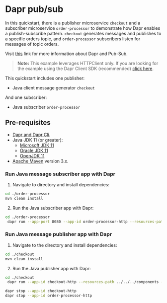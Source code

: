 # Dapr pub/sub

In this quickstart, there is a publisher microservice `checkout` and a subscriber microservice `order-processor` to demonstrate how Dapr enables a publish-subscribe pattern. `checkout` generates messages and publishes to a specific orders topic, and `order-processor` subscribers listen for messages of topic orders.

Visit [this](https://docs.dapr.io/developing-applications/building-blocks/pubsub/) link for more information about Dapr and Pub-Sub.

> **Note:** This example leverages HTTPClient only.  If you are looking for the example using the Dapr Client SDK (recommended) [click here](../sdk).

This quickstart includes one publisher:

- Java client message generator `checkout`

And one subscriber:

- Java subscriber `order-processor`

## Pre-requisites

* [Dapr and Dapr Cli](https://docs.dapr.io/getting-started/install-dapr-cli/).
* Java JDK 11 (or greater):
    * [Microsoft JDK 11](https://docs.microsoft.com/en-us/java/openjdk/download#openjdk-11)
    * [Oracle JDK 11](https://www.oracle.com/technetwork/java/javase/downloads/index.html#JDK11)
    * [OpenJDK 11](https://jdk.java.net/11/)
* [Apache Maven](https://maven.apache.org/install.html) version 3.x.

### Run Java message subscriber app with Dapr

1. Navigate to directory and install dependencies:
<!-- STEP
name: Install Java dependencies
-->

```bash
cd ./order-processor
mvn clean install
```
<!-- END_STEP -->

2. Run the Java subscriber app with Dapr:
<!-- STEP
name: Run Java publisher
expected_stdout_lines:
  - 'Subscriber received: 2'
  - "Exited App successfully"
expected_stderr_lines:
working_dir: ./order-processor
output_match_mode: substring
background: true
sleep: 10
-->
```bash
cd ./order-processor
 dapr run --app-port 8080 --app-id order-processor-http --resources-path ../../../components -- java -jar target/OrderProcessingService-0.0.1-SNAPSHOT.jar
```
<!-- END_STEP -->
### Run Java message publisher app with Dapr

1. Navigate to the directory and install dependencies:

<!-- STEP
name: Install Java dependencies
-->

```bash
cd ./checkout
mvn clean install
```
<!-- END_STEP -->

2. Run the Java publisher app with Dapr:
<!-- STEP
name: Run Java publisher
expected_stdout_lines:
  - 'Published data: 1'
  - 'Published data: 2'
  - "Exited App successfully"
expected_stderr_lines:
working_dir: ./checkout
output_match_mode: substring
background: true
sleep: 10
-->

```bash
cd ./checkout
 dapr run --app-id checkout-http --resources-path ../../../components -- java -jar target/CheckoutService-0.0.1-SNAPSHOT.jar
```
<!-- END_STEP -->

```bash
dapr stop --app-id checkout-http
dapr stop --app-id order-processor-http
```
